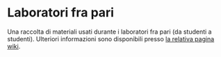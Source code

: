 # Laboratori fra pari

Una raccolta di materiali usati durante i laboratori fra pari (da studenti a
studenti). Ulteriori informazioni sono disponibili presso [la relativa pagina
wiki](https://csunibo.github.io/wiki/laboratori-fra-pari/index.html).
